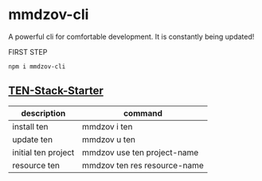 # mmdzov-cli
A powerful cli for comfortable development. It is constantly being updated!

FIRST STEP 
```npm
npm i mmdzov-cli
```

## [TEN-Stack-Starter](https://github.com/mytls/ten-stack-starter)

| description         	| command                      	|
|---------------------	|------------------------------	|
| install ten         	| mmdzov i ten                 	|
| update ten          	| mmdzov u ten                 	|
| initial ten project 	| mmdzov use ten project-name  	|
| resource ten        	| mmdzov ten res resource-name 	|


